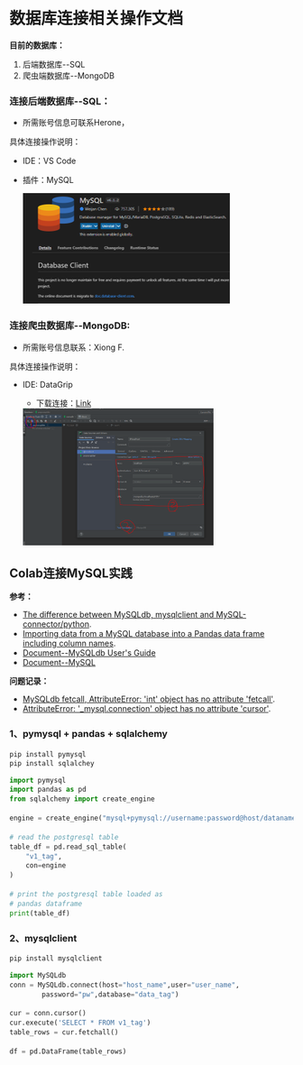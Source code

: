 # 数据库连接相关操作文档

**目前的数据库：**

1. 后端数据库--SQL
2. 爬虫端数据库--MongoDB



### 连接后端数据库--SQL：

- 所需账号信息可联系Herone，

具体连接操作说明：

- IDE：VS Code

- 插件：MySQL

  <img src=".\Imgs\imgs_database\Figure_1.PNG" alt="Figure_1" style="zoom:50%;" />



### 连接爬虫数据库--MongoDB:

- 所需账号信息联系：Xiong F.

具体连接操作说明：

- IDE: DataGrip

  - 下载连接：[Link](https://www.jetbrains.com/datagrip/download/#section=windows)

  <img src=".\Imgs\imgs_database\Figure_2.PNG" alt="Figure_2" style="zoom: 33%;" />



## Colab连接MySQL实践

**参考：**

- [The difference between MySQLdb, mysqlclient and MySQL-connector/python](https://stackoverflow.com/questions/43102442/whats-the-difference-between-mysqldb-mysqlclient-and-mysql-connector-python).
- [Importing data from a MySQL database into a Pandas data frame including column names](https://stackoverflow.com/questions/37730243/importing-data-from-a-mysql-database-into-a-pandas-data-frame-including-column-n).
- [Document--MySQLdb User's Guide](https://mysqlclient.readthedocs.io/user_guide.html#mysql)
- [Document--MySQL](https://dev.mysql.com/doc/)

**问题记录：**

- [MySQLdb fetcall, AttributeError: 'int' object has no attribute 'fetcall'](https://stackoverflow.com/questions/44922533/mysqldb-fetcall-attributeerror-int-object-has-no-attribute-fetchall).
- [AttributeError: '_mysql.connection' object has no attribute 'cursor'](https://stackoverflow.com/questions/50053995/attributeerror-mysql-connection-object-has-no-attribute-cursor).

### 1、pymysql + pandas + sqlalchemy

```shell
pip install pymysql
pip install sqlalchey
```

```python
import pymysql
import pandas as pd
from sqlalchemy import create_engine

engine = create_engine("mysql+pymysql://username:password@host/dataname")

# read the postgresql table
table_df = pd.read_sql_table(
    "v1_tag",
    con=engine
)

# print the postgresql table loaded as 
# pandas dataframe
print(table_df)
```

### 2、mysqlclient

```shell
pip install mysqlclient
```

```python
import MySQLdb
conn = MySQLdb.connect(host="host_name",user="user_name",
        password="pw",database="data_tag")

cur = conn.cursor()
cur.execute('SELECT * FROM v1_tag')
table_rows = cur.fetchall()

df = pd.DataFrame(table_rows)
```

